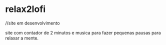 ﻿# relax2lofi

//site em desenvolvimento

site com contador de 2 minutos e musica para fazer pequenas pausas para relaxar a mente. 
